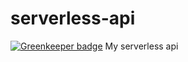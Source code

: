 # serverless-api

[![Greenkeeper badge](https://badges.greenkeeper.io/Rizowski-Projects/serverless-api.svg)](https://greenkeeper.io/)
My serverless api
